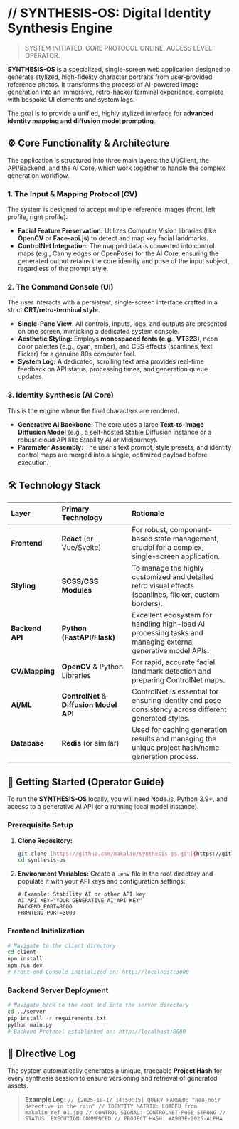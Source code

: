 # // SYNTHESIS-OS: Digital Identity Synthesis Engine

> SYSTEM INITIATED. CORE PROTOCOL ONLINE. ACCESS LEVEL: OPERATOR.

**SYNTHESIS-OS** is a specialized, single-screen web application designed to generate stylized, high-fidelity character portraits from user-provided reference photos. It transforms the process of AI-powered image generation into an immersive, retro-hacker terminal experience, complete with bespoke UI elements and system logs.

The goal is to provide a unified, highly stylized interface for **advanced identity mapping and diffusion model prompting**.

## ⚙️ Core Functionality & Architecture

The application is structured into three main layers: the UI/Client, the API/Backend, and the AI Core, which work together to handle the complex generation workflow.

### 1. The Input & Mapping Protocol (CV)

The system is designed to accept multiple reference images (front, left profile, right profile).

* **Facial Feature Preservation:** Utilizes Computer Vision libraries (like **OpenCV** or **Face-api.js**) to detect and map key facial landmarks.
* **ControlNet Integration:** The mapped data is converted into control maps (e.g., Canny edges or OpenPose) for the AI Core, ensuring the generated output retains the core identity and pose of the input subject, regardless of the prompt style.

### 2. The Command Console (UI)

The user interacts with a persistent, single-screen interface crafted in a strict **CRT/retro-terminal style**.

* **Single-Pane View:** All controls, inputs, logs, and outputs are presented on one screen, mimicking a dedicated system console.
* **Aesthetic Styling:** Employs **monospaced fonts (e.g., VT323)**, neon color palettes (e.g., cyan, amber), and CSS effects (scanlines, text flicker) for a genuine 80s computer feel.
* **System Log:** A dedicated, scrolling text area provides real-time feedback on API status, processing times, and generation queue updates.

### 3. Identity Synthesis (AI Core)

This is the engine where the final characters are rendered.

* **Generative AI Backbone:** The core uses a large **Text-to-Image Diffusion Model** (e.g., a self-hosted Stable Diffusion instance or a robust cloud API like Stability AI or Midjourney).
* **Parameter Assembly:** The user's text prompt, style presets, and identity control maps are merged into a single, optimized payload before execution.

## 🛠️ Technology Stack

| Layer | Primary Technology | Rationale |
| :--- | :--- | :--- |
| **Frontend** | **React** (or Vue/Svelte) | For robust, component-based state management, crucial for a complex, single-screen application. |
| **Styling** | **SCSS/CSS Modules** | To manage the highly customized and detailed retro visual effects (scanlines, flicker, custom borders). |
| **Backend API** | **Python (FastAPI/Flask)** | Excellent ecosystem for handling high-load AI processing tasks and managing external generative model APIs. |
| **CV/Mapping** | **OpenCV** & Python Libraries | For rapid, accurate facial landmark detection and preparing ControlNet maps. |
| **AI/ML** | **ControlNet** & **Diffusion Model API** | ControlNet is essential for ensuring identity and pose consistency across different generated styles. |
| **Database** | **Redis** (or similar) | Used for caching generation results and managing the unique project hash/name generation process. |

## 🚀 Getting Started (Operator Guide)

To run the **SYNTHESIS-OS** locally, you will need Node.js, Python 3.9+, and access to a generative AI API (or a running local model instance).

### Prerequisite Setup

1.  **Clone Repository:**
    ```bash
    git clone [https://github.com/makalin/synthesis-os.git](https://github.com/makalin/synthesis-os.git)
    cd synthesis-os
    ```
2.  **Environment Variables:** Create a `.env` file in the root directory and populate it with your API keys and configuration settings:
    ```
    # Example: Stability AI or other API key
    AI_API_KEY="YOUR_GENERATIVE_AI_API_KEY" 
    BACKEND_PORT=8000
    FRONTEND_PORT=3000
    ```

### Frontend Initialization

```bash
# Navigate to the client directory
cd client 
npm install
npm run dev
# Front-end Console initialized on: http://localhost:3000
````

### Backend Server Deployment

```bash
# Navigate back to the root and into the server directory
cd ../server
pip install -r requirements.txt
python main.py
# Backend Protocol established on: http://localhost:8000
```

## 📜 Directive Log

The system automatically generates a unique, traceable **Project Hash** for every synthesis session to ensure versioning and retrieval of generated assets.

> **Example Log:** `// [2025-10-17 14:50:15] QUERY PARSED: "Neo-noir detective in the rain" // IDENTITY MATRIX: LOADED from makalin_ref_01.jpg // CONTROL SIGNAL: CONTROLNET-POSE-STRONG // STATUS: EXECUTION COMMENCED // PROJECT HASH: #A9B3E-2025-ALPHA`
